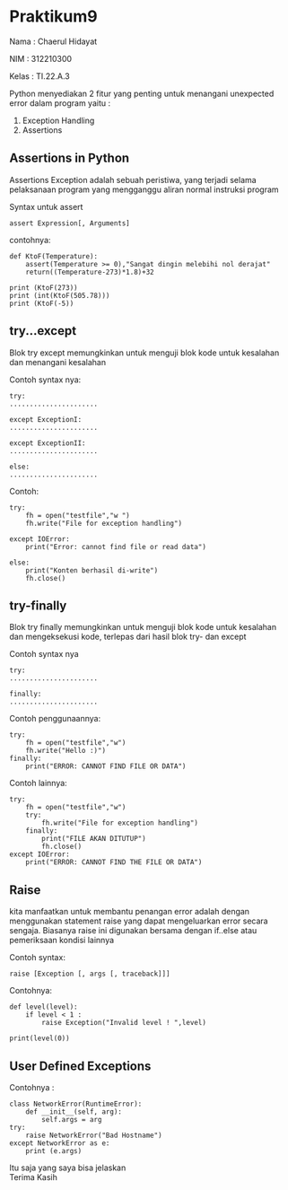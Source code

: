 # Praktikum9



Nama    : Chaerul Hidayat

NIM     : 312210300

Kelas   : TI.22.A.3




Python menyediakan 2 fitur yang penting untuk menangani unexpected error dalam program yaitu :

1. Exception Handling
2. Assertions

## Assertions in Python
Assertions Exception adalah sebuah peristiwa, yang terjadi selama pelaksanaan program yang mengganggu aliran normal instruksi program

Syntax untuk assert

	assert Expression[, Arguments]

contohnya:

	def KtoF(Temperature):
	    assert(Temperature >= 0),"Sangat dingin melebihi nol derajat"
	    return((Temperature-273)*1.8)+32

	print (KtoF(273))
	print (int(KtoF(505.78)))
	print (KtoF(-5))

## try...except

Blok try except memungkinkan untuk menguji blok kode untuk kesalahan dan menangani kesalahan

Contoh syntax nya:

	try:
	......................

	except ExceptionI:
	......................

	except ExceptionII:
	......................

	else:
	......................

Contoh:

	try:
	    fh = open("testfile","w ")
	    fh.write("File for exception handling")

	except IOError:
	    print("Error: cannot find file or read data")

	else:
	    print("Konten berhasil di-write")
	    fh.close()

## try-finally

Blok try finally memungkinkan untuk menguji blok kode untuk kesalahan dan mengeksekusi kode, terlepas dari hasil blok try- dan except

Contoh syntax nya

	try:
	......................

	finally:
	......................

Contoh penggunaannya:

	try:
	    fh = open("testfile","w")
	    fh.write("Hello :)")
	finally:
	    print("ERROR: CANNOT FIND FILE OR DATA")

Contoh lainnya:

	try:
	    fh = open("testfile","w")
	    try:
	        fh.write("File for exception handling")
	    finally:
	        print("FILE AKAN DITUTUP")
	        fh.close()
	except IOError:
	    print("ERROR: CANNOT FIND THE FILE OR DATA")

## Raise

kita manfaatkan untuk membantu penangan error adalah dengan menggunakan statement raise yang dapat mengeluarkan error secara sengaja. Biasanya raise ini digunakan bersama dengan if..else atau pemeriksaan kondisi lainnya

Contoh syntax:

	raise [Exception [, args [, traceback]]]

Contohnya:

	def level(level):
	    if level < 1 :
	        raise Exception("Invalid level ! ",level)

	print(level(0))


## User Defined Exceptions

Contohnya :

	class NetworkError(RuntimeError):
	    def __init__(self, arg):
	        self.args = arg
	try:
	    raise NetworkError("Bad Hostname")
	except NetworkError as e:
	    print (e.args)

Itu saja yang saya bisa jelaskan <br>
Terima Kasih
